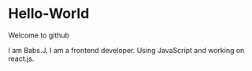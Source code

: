 # Hello-World
Welcome to github

I am Babs.J, I am a frontend developer. Using
JavaScript and working on react.js. 

